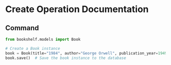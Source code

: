 # Create Operation Documentation

## Command
```python
from bookshelf.models import Book

# Create a Book instance
book = Book(title="1984", author="George Orwell", publication_year=1949)
book.save()  # Save the book instance to the database


